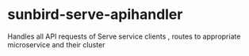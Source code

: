 # sunbird-serve-apihandler
Handles all API requests of Serve service clients , routes to appropriate microservice and their cluster
